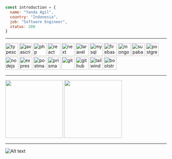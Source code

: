 ```js
const introduction = { 
  name: "Yanda Agil",
  country: "Indonesia",
  job: "Software Engineer",
  status: 200
}
```

---
<div>
  <img src="https://skillicons.dev/icons?i=ts" height="40" alt="typescript" />
  <img src="https://skillicons.dev/icons?i=js" height="40" alt="javascript" />
  <img src="https://skillicons.dev/icons?i=php" height="40" alt="php" />
  <img src="https://skillicons.dev/icons?i=react" height="40" alt="react" />
  <img src="https://skillicons.dev/icons?i=next" height="40" alt="next" />
  <img src="https://skillicons.dev/icons?i=laravel" height="40" alt="laravel" />
  <img src="https://skillicons.dev/icons?i=mysql" height="40" alt="mysql" />
  <img src="https://skillicons.dev/icons?i=firebase" height="40" alt="firebase" />
  <img src="https://skillicons.dev/icons?i=mongodb" height="40" alt="mongodb" />
  <img src="https://skillicons.dev/icons?i=supabase" height="40" alt="supabase" />
  <img src="https://skillicons.dev/icons?i=postgres" height="40" alt="postgres" />
  <img src="https://skillicons.dev/icons?i=nodejs" height="40" alt="nodejs" />
  <img src="https://skillicons.dev/icons?i=express" height="40" alt="express" />
  <img src="https://skillicons.dev/icons?i=postman" height="40" alt="postman" />
  <img src="https://skillicons.dev/icons?i=prisma" height="40" alt="prisma" />
  <img src="https://skillicons.dev/icons?i=git" height="40" alt="git" />
  <img src="https://skillicons.dev/icons?i=github" height="40" alt="github" />
  <img src="https://skillicons.dev/icons?i=tailwind" height="40" alt="tailwind" />
  <img src="https://skillicons.dev/icons?i=bootstrap" height="40" alt="bootstrap" />
</div>

---

<div>
  <img height="180em" src="https://github-readme-stats.vercel.app/api?username=yandaagil&show_icons=true&theme=github_dark"/>
  <img height="180em" src="https://github-readme-stats.vercel.app/api/top-langs/?username=yandaagil&layout=compact&langs_count=8&theme=github_dark"/>
</div>

---

![Alt text](https://spotify-recently-played-readme.vercel.app/api?user=yandaagil&count=7)
